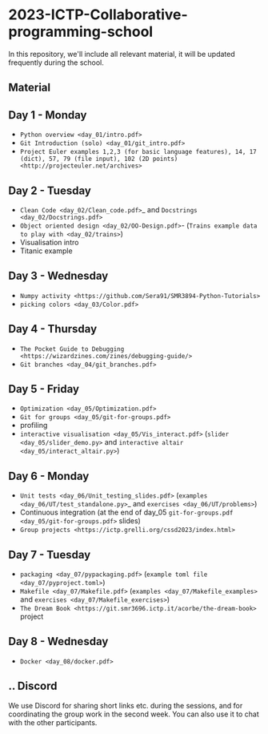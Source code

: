 # 2023-ICTP-Collaborative-programming-school
In this repository, we'll include all relevant material, it will be updated frequently during the school.

Material
---------

Day 1 - Monday
---------

* `Python overview <day_01/intro.pdf>`
* `Git Introduction (solo) <day_01/git_intro.pdf>`
* `Project Euler examples 1,2,3 (for basic language features), 14, 17 (dict), 57, 79 (file input), 102 (2D points) <http://projecteuler.net/archives>`

Day 2 - Tuesday
---------
* `Clean Code <day_02/Clean_code.pdf>`_ and `Docstrings <day_02/Docstrings.pdf>`
* `Object oriented design <day_02/OO-Design.pdf>`- (`Trains example data to play with <day_02/trains>`)
* Visualisation intro
* Titanic example

Day 3 - Wednesday
---------
* `Numpy activity <https://github.com/Sera91/SMR3894-Python-Tutorials>`
* `picking colors <day_03/Color.pdf>`

Day 4 - Thursday
---------
* `The Pocket Guide to Debugging <https://wizardzines.com/zines/debugging-guide/>`
* `Git branches <day_04/git_branches.pdf>`

Day 5 - Friday
---------

* `Optimization <day_05/Optimization.pdf>`
* `Git for groups <day_05/git-for-groups.pdf>`
* profiling
* `interactive visualisation <day_05/Vis_interact.pdf>` (`slider <day_05/slider_demo.py>` and `interactive altair <day_05/interact_altair.py>`)

Day 6 - Monday
---------

* `Unit tests <day_06/Unit_testing_slides.pdf>` (`examples <day_06/UT/test_standalone.py>`_ and `exercises <day_06/UT/problems>`)
* Continuous integration (at the end of day_05 `git-for-groups.pdf <day_05/git-for-groups.pdf>` slides)
* `Group projects <https://ictp.grelli.org/cssd2023/index.html>`


Day 7 - Tuesday
---------

* `packaging <day_07/pypackaging.pdf>` (`example toml file <day_07/pyproject.toml>`)
* `Makefile <day_07/Makefile.pdf>` (`examples <day_07/Makefile_examples>` and `exercises <day_07/Makefile_exercises>`)
* `The Dream Book <https://git.smr3696.ictp.it/acorbe/the-dream-book>` project


Day 8 - Wednesday
---------

* `Docker <day_08/docker.pdf>`

..
   Discord
---------

   We use Discord for sharing short links etc. during the sessions, and for coordinating 
   the group work in the second week. You can also use it to chat with the other participants.
